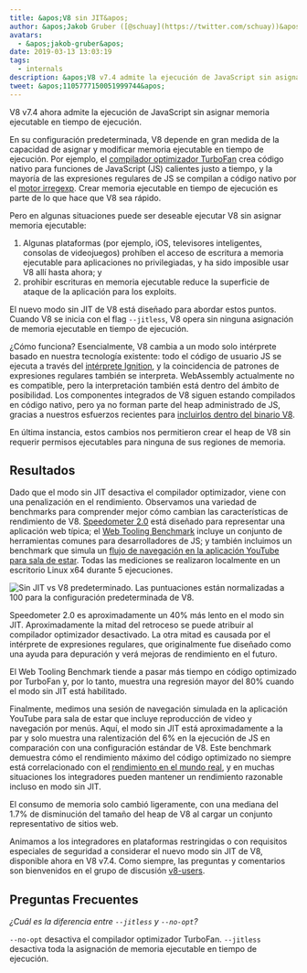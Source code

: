 ```yaml
---
title: &apos;V8 sin JIT&apos;
author: &apos;Jakob Gruber ([@schuay](https://twitter.com/schuay))&apos;
avatars:
  - &apos;jakob-gruber&apos;
date: 2019-03-13 13:03:19
tags:
  - internals
description: &apos;V8 v7.4 admite la ejecución de JavaScript sin asignar memoria ejecutable en tiempo de ejecución.&apos;
tweet: &apos;1105777150051999744&apos;
---
```

V8 v7.4 ahora admite la ejecución de JavaScript sin asignar memoria ejecutable en tiempo de ejecución.

En su configuración predeterminada, V8 depende en gran medida de la capacidad de asignar y modificar memoria ejecutable en tiempo de ejecución. Por ejemplo, el [compilador optimizador TurboFan](/blog/turbofan-jit) crea código nativo para funciones de JavaScript (JS) calientes justo a tiempo, y la mayoría de las expresiones regulares de JS se compilan a código nativo por el [motor irregexp](https://blog.chromium.org/2009/02/irregexp-google-chromes-new-regexp.html). Crear memoria ejecutable en tiempo de ejecución es parte de lo que hace que V8 sea rápido.

<!--truncate-->
Pero en algunas situaciones puede ser deseable ejecutar V8 sin asignar memoria ejecutable:

1. Algunas plataformas (por ejemplo, iOS, televisores inteligentes, consolas de videojuegos) prohíben el acceso de escritura a memoria ejecutable para aplicaciones no privilegiadas, y ha sido imposible usar V8 allí hasta ahora; y
1. prohibir escrituras en memoria ejecutable reduce la superficie de ataque de la aplicación para los exploits.

El nuevo modo sin JIT de V8 está diseñado para abordar estos puntos. Cuando V8 se inicia con el flag `--jitless`, V8 opera sin ninguna asignación de memoria ejecutable en tiempo de ejecución.

¿Cómo funciona? Esencialmente, V8 cambia a un modo solo intérprete basado en nuestra tecnología existente: todo el código de usuario JS se ejecuta a través del [intérprete Ignition](/blog/ignition-interpreter), y la coincidencia de patrones de expresiones regulares también se interpreta. WebAssembly actualmente no es compatible, pero la interpretación también está dentro del ámbito de posibilidad. Los componentes integrados de V8 siguen estando compilados en código nativo, pero ya no forman parte del heap administrado de JS, gracias a nuestros esfuerzos recientes para [incluirlos dentro del binario V8](/blog/embedded-builtins).

En última instancia, estos cambios nos permitieron crear el heap de V8 sin requerir permisos ejecutables para ninguna de sus regiones de memoria.

## Resultados

Dado que el modo sin JIT desactiva el compilador optimizador, viene con una penalización en el rendimiento. Observamos una variedad de benchmarks para comprender mejor cómo cambian las características de rendimiento de V8. [Speedometer 2.0](/blog/speedometer-2) está diseñado para representar una aplicación web típica; el [Web Tooling Benchmark](/blog/web-tooling-benchmark) incluye un conjunto de herramientas comunes para desarrolladores de JS; y también incluimos un benchmark que simula un [flujo de navegación en la aplicación YouTube para sala de estar](https://chromeperf.appspot.com/report?sid=518c637ffa0961f965afe51d06979375467b12b87e72061598763e5a36876306). Todas las mediciones se realizaron localmente en un escritorio Linux x64 durante 5 ejecuciones.

![Sin JIT vs V8 predeterminado. Las puntuaciones están normalizadas a 100 para la configuración predeterminada de V8.](/_img/jitless/benchmarks.svg)

Speedometer 2.0 es aproximadamente un 40% más lento en el modo sin JIT. Aproximadamente la mitad del retroceso se puede atribuir al compilador optimizador desactivado. La otra mitad es causada por el intérprete de expresiones regulares, que originalmente fue diseñado como una ayuda para depuración y verá mejoras de rendimiento en el futuro.

El Web Tooling Benchmark tiende a pasar más tiempo en código optimizado por TurboFan y, por lo tanto, muestra una regresión mayor del 80% cuando el modo sin JIT está habilitado.

Finalmente, medimos una sesión de navegación simulada en la aplicación YouTube para sala de estar que incluye reproducción de video y navegación por menús. Aquí, el modo sin JIT está aproximadamente a la par y solo muestra una ralentización del 6% en la ejecución de JS en comparación con una configuración estándar de V8. Este benchmark demuestra cómo el rendimiento máximo del código optimizado no siempre está correlacionado con el [rendimiento en el mundo real](/blog/real-world-performance), y en muchas situaciones los integradores pueden mantener un rendimiento razonable incluso en modo sin JIT.

El consumo de memoria solo cambió ligeramente, con una mediana del 1.7% de disminución del tamaño del heap de V8 al cargar un conjunto representativo de sitios web.

Animamos a los integradores en plataformas restringidas o con requisitos especiales de seguridad a considerar el nuevo modo sin JIT de V8, disponible ahora en V8 v7.4. Como siempre, las preguntas y comentarios son bienvenidos en el grupo de discusión [v8-users](https://groups.google.com/forum/#!forum/v8-users).

## Preguntas Frecuentes

*¿Cuál es la diferencia entre `--jitless` y `--no-opt`?*

`--no-opt` desactiva el compilador optimizador TurboFan. `--jitless` desactiva toda la asignación de memoria ejecutable en tiempo de ejecución.
